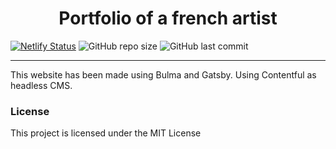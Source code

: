 <h1 align="center"> Portfolio of a french artist </h1>

[![Netlify Status](https://api.netlify.com/api/v1/badges/6f440af3-7a0b-48c0-9947-83613c53e57b/deploy-status)](https://app.netlify.com/sites/nicolasreveillard/deploys)
![GitHub repo size](https://img.shields.io/github/repo-size/theorevei/nicolasreveillard)
![GitHub last commit](https://img.shields.io/github/last-commit/theorevei/nicolasreveillard)

<hr/>

<p> This website has been made using Bulma and Gatsby. Using Contentful as headless CMS.</p>

<h3>License</h3>

This project is licensed under the MIT License
